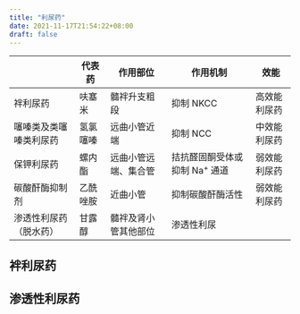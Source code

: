 ```yaml
---
title: "利尿药"
date: 2021-11-17T21:54:22+08:00
draft: false
---
```


<!--more-->

|                        | 代表药   | 作用部位             | 作用机制                                 | 效能         |
|------------------------|----------|----------------------|------------------------------------------|--------------|
| 袢利尿药               | 呋塞米   | 髓袢升支粗段         | 抑制 NKCC                                | 高效能利尿药 |
| 噻嗪类及类噻嗪类利尿药 | 氢氯噻嗪 | 远曲小管近端         | 抑制 NCC                                 | 中效能利尿药 |
| 保钾利尿药             | 螺内酯   | 远曲小管远端、集合管 | 拮抗醛固酮受体或抑制 Na<sup>+</sup> 通道 | 弱效能利尿药 |
| 碳酸酐酶抑制剂         | 乙酰唑胺 | 近曲小管             | 抑制碳酸酐酶活性                         | 弱效能利尿药 |
| 渗透性利尿药（脱水药） | 甘露醇   | 髓袢及肾小管其他部位 | 渗透性利尿                               |              |

## 袢利尿药

## 渗透性利尿药
